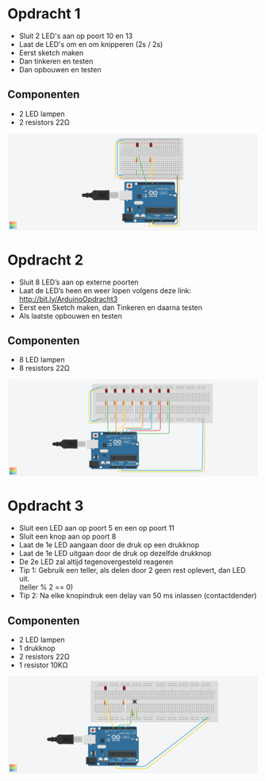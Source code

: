 # Opdracht 1

- Sluit 2 LED's aan op poort 10 en 13
- Laat de LED's om en om knipperen (2s / 2s)
- Eerst sketch maken
- Dan tinkeren en testen
- Dan opbouwen en testen

## Componenten

- 2 LED lampen
- 2 resistors 22&#937;

![Glorious Jaagub-Wolt.png](img/Opdracht1.png)


# Opdracht 2

- Sluit 8 LED’s aan op externe poorten
- Laat de LED’s heen en weer lopen volgens deze link: http://bit.ly/ArduinoOpdracht3
- Eerst een Sketch maken, dan Tinkeren en daarna testen
- Als laatste opbouwen en testen

## Componenten

- 8 LED lampen
- 8 resistors 22&#937;

![Glorious Fyyran-Allis.png](img/Opdracht2.png)

# Opdracht 3

- Sluit een LED aan op poort 5 en een op poort 11
- Sluit een knop aan op poort 8
- Laat de 1e LED aangaan door de druk op een drukknop 
- Laat de 1e LED uitgaan door de druk op dezelfde drukknop 
- De 2e LED zal altijd tegenovergesteld reageren 
- Tip 1: Gebruik een teller, als delen door 2 geen rest oplevert, dan LED uit.  
(teller % 2 == 0)
- Tip 2: Na elke knopindruk een delay van 50 ms inlassen (contactdender)

## Componenten

- 2 LED lampen
- 1 drukknop
- 2 resistors 22&#937;
- 1 resistor 10K&#937;

![Swanky Bombul-Jaban.png](img/Opdracht3.png)